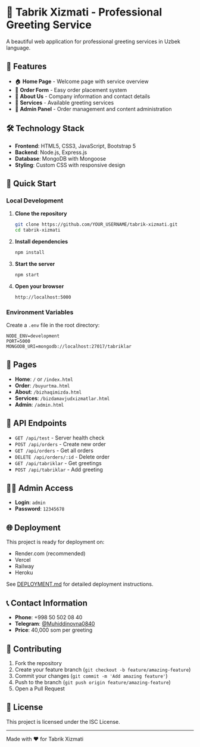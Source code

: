 # 🎉 Tabrik Xizmati - Professional Greeting Service

A beautiful web application for professional greeting services in Uzbek language.

## 🌟 Features

- 🏠 **Home Page** - Welcome page with service overview
- 📝 **Order Form** - Easy order placement system
- 👥 **About Us** - Company information and contact details
- 🎵 **Services** - Available greeting services
- 🔐 **Admin Panel** - Order management and content administration

## 🛠️ Technology Stack

- **Frontend**: HTML5, CSS3, JavaScript, Bootstrap 5
- **Backend**: Node.js, Express.js
- **Database**: MongoDB with Mongoose
- **Styling**: Custom CSS with responsive design

## 🚀 Quick Start

### Local Development

1. **Clone the repository**
   ```bash
   git clone https://github.com/YOUR_USERNAME/tabrik-xizmati.git
   cd tabrik-xizmati
   ```

2. **Install dependencies**
   ```bash
   npm install
   ```

3. **Start the server**
   ```bash
   npm start
   ```

4. **Open your browser**
   ```
   http://localhost:5000
   ```

### Environment Variables

Create a `.env` file in the root directory:

```
NODE_ENV=development
PORT=5000
MONGODB_URI=mongodb://localhost:27017/tabriklar
```

## 📱 Pages

- **Home**: `/` or `/index.html`
- **Order**: `/buyurtma.html`
- **About**: `/bizhaqimizda.html`
- **Services**: `/bizdamavjudxizmatlar.html`
- **Admin**: `/admin.html`

## 🔧 API Endpoints

- `GET /api/test` - Server health check
- `POST /api/orders` - Create new order
- `GET /api/orders` - Get all orders
- `DELETE /api/orders/:id` - Delete order
- `GET /api/tabriklar` - Get greetings
- `POST /api/tabriklar` - Add greeting

## 👨‍💼 Admin Access

- **Login**: `admin`
- **Password**: `12345678`

## 🌐 Deployment

This project is ready for deployment on:
- Render.com (recommended)
- Vercel
- Railway
- Heroku

See [DEPLOYMENT.md](DEPLOYMENT.md) for detailed deployment instructions.

## 📞 Contact Information

- **Phone**: +998 50 502 08 40
- **Telegram**: [@Muhiddinovna0840](https://t.me/Muhiddinovna0840)
- **Price**: 40,000 som per greeting

## 🤝 Contributing

1. Fork the repository
2. Create your feature branch (`git checkout -b feature/amazing-feature`)
3. Commit your changes (`git commit -m 'Add amazing feature'`)
4. Push to the branch (`git push origin feature/amazing-feature`)
5. Open a Pull Request

## 📄 License

This project is licensed under the ISC License.

---

Made with ❤️ for Tabrik Xizmati